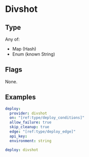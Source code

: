 # Divshot



## Type

Any of:

* Map (Hash)
* Enum (known String)

## Flags

None.


## Examples

```yaml
deploy:
  provider: divshot
  on: "[ref:type/deploy_conditions]"
  allow_failure: true
  skip_cleanup: true
  edge: "[ref:type/deploy_edge]"
  api_key: 
  environment: string
```

```yaml
deploy: divshot

```
